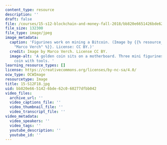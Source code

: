 ```yaml
---
content_type: resource
description: ''
draft: false
file: /courses/15-s12-blockchain-and-money-fall-2018/bb820e6651426bde62c060277dfbb042_15-S12F18.jpg
file_size: 132300
file_type: image/jpeg
image_metadata:
  caption: 'Figurines work on mining a Bitcoin. (Image by {{% resource_link "404b4525-98a2-4dbc-b33b-9e52583a8ee8"
    "Marco Verch" %}}. License: CC BY.)'
  credit: Image by Marco Verch. License CC BY.
  image-alt: 'A golden coin sits on a motherboard. Three mini figurines surround the
    coin with tools. '
learning_resource_types: []
license: https://creativecommons.org/licenses/by-nc-sa/4.0/
ocw_type: OCWImage
resourcetype: Image
title: 15-S12F18.jpg
uid: bb820e66-5142-6bde-62c0-60277dfbb042
video_files:
  archive_url: ''
  video_captions_file: ''
  video_thumbnail_file: ''
  video_transcript_file: ''
video_metadata:
  video_speakers: ''
  video_tags: ''
  youtube_description: ''
  youtube_id: ''
---
```

